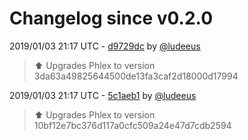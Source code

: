 # Changelog since v0.2.0

2019/01/03 21:17 UTC - [d9729dc](https://github.com/hassio-addons/addon-phlex/commit/d9729dca782e2773f4570d211ee39cca922db5f1) by [@ludeeus](https://github.com/ludeeus)
> :arrow_up: Upgrades Phlex to version 3da63a49825644500de13fa3caf2d18000d17994 

2019/01/03 21:17 UTC - [5c1aeb1](https://github.com/hassio-addons/addon-phlex/commit/5c1aeb18ef9ea013009330f24271e723a05e5d50) by [@ludeeus](https://github.com/ludeeus)
> :arrow_up: Upgrades Phlex to version 10bf12e7bc376d117a0cfc509a24e47d7cdb2594 

